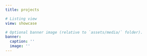 ```yaml
---
title: projects

# Listing view
view: showcase

# Optional banner image (relative to `assets/media/` folder).
banner:
  caption: ''
  image: ''
---
```

